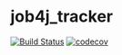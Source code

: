 # job4j_tracker
[![Build Status](https://travis-ci.org/IgorNoroc/job4j_tracker.svg?branch=master)](https://travis-ci.org/IgorNoroc/job4j_tracker)
[![codecov](https://codecov.io/gh/IgorNoroc/job4j_tracker/branch/master/graph/badge.svg)](https://codecov.io/gh/IgorNoroc/job4j_tracker)